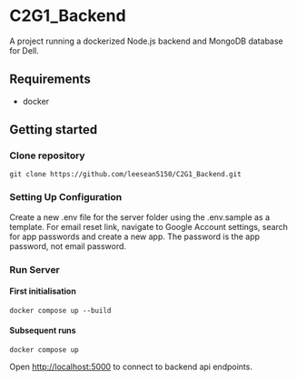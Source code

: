 # C2G1_Backend
A project running a dockerized Node.js backend and MongoDB database for Dell.

## Requirements
- docker

## Getting started

### Clone repository

```shell
git clone https://github.com/leesean5150/C2G1_Backend.git
```

### Setting Up Configuration
Create a new .env file for the server folder using the .env.sample as a template. For email reset link, navigate to Google Account settings, search for app passwords and create a new app. The password is the app password, not email password.

### Run Server
#### First initialisation
```shell
docker compose up --build
```
#### Subsequent runs
```shell
docker compose up
```

Open [http://localhost:5000](http://localhost:5000) to connect to backend api endpoints.
